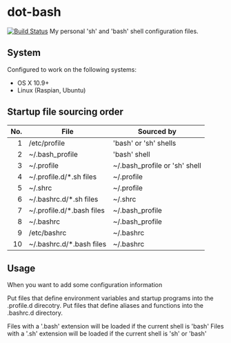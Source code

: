 # dot-bash
[![Build Status](https://travis-ci.org/MrXcitement/dot-bash.svg?branch=master)](https://travis-ci.org/MrXcitement/dot-bash)
My personal 'sh' and 'bash' shell configuration files.

## System
Configured to work on the following systems:
* OS X 10.9+
* Linux (Raspian, Ubuntu)

## Startup file sourcing order
|No. | File                     | Sourced by                    |
|---:|--------------------------|-------------------------------|
|   1|/etc/profile              |'bash' or 'sh' shells          |
|   2|~/.bash_profile           |'bash' shell                   |
|   3|~/.profile                |~/.bash_profile or 'sh' shell  |
|   4|~/.profile.d/*.sh files   |~/.profile                     |
|   5|~/.shrc                   |~/.profile                     |
|   6|~/.bashrc.d/*.sh files    |~/.shrc                        |
|   7|~/.profile.d/*.bash files |~/.bash_profile                |
|   8|~/.bashrc                 |~/.bash_profile                |
|   9|/etc/bashrc               |~/.bashrc                      |
|  10|~/.bashrc.d/*.bash files  |~/.bashrc                      |

## Usage
When you want to add some configuration information

Put files that define environment variables and startup programs into the .profile.d direcotry.
Put files that define aliases and functions into the .bashrc.d directory.

Files with a '.bash' extension will be loaded if the current shell is 'bash'
Files with a '.sh' extension will be loaded if the current shell is 'sh' or 'bash'
